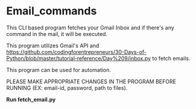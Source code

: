 # Email_commands

This CLI based program fetches your Gmail Inbox and if there's any command in the mail, it will be executed.

This program utilizes Gmail's API and https://github.com/codingforentrepreneurs/30-Days-of-Python/blob/master/tutorial-reference/Day%209/inbox.py to fetch emails.

This program can be used for automation.

PLEASE MAKE APPROPRIATE CHANGES IN THE PROGRAM BEFORE RUNNING (EX: email-id, password, path to files).

**Run fetch_email.py**
